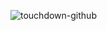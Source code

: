 ![touchdown-github](https://github.com/boragundogu/Touchdown/assets/82386626/7c2bf94c-e9bf-4940-9414-49584b938da9)
